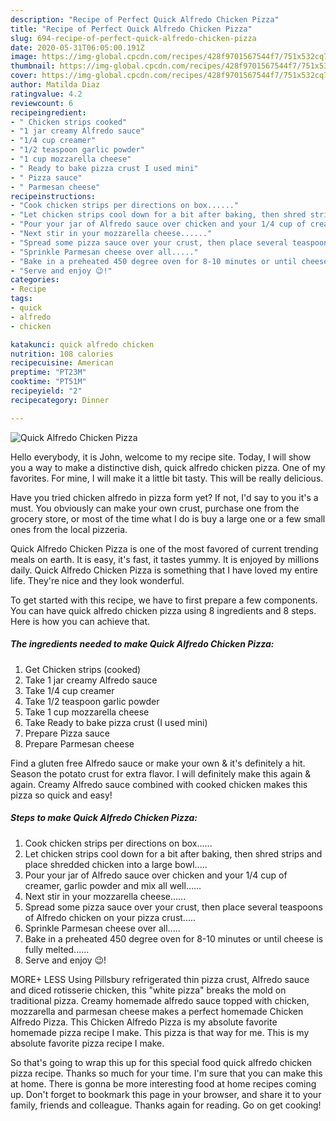 ```yaml
---
description: "Recipe of Perfect Quick Alfredo Chicken Pizza"
title: "Recipe of Perfect Quick Alfredo Chicken Pizza"
slug: 694-recipe-of-perfect-quick-alfredo-chicken-pizza
date: 2020-05-31T06:05:00.191Z
image: https://img-global.cpcdn.com/recipes/428f9701567544f7/751x532cq70/quick-alfredo-chicken-pizza-recipe-main-photo.jpg
thumbnail: https://img-global.cpcdn.com/recipes/428f9701567544f7/751x532cq70/quick-alfredo-chicken-pizza-recipe-main-photo.jpg
cover: https://img-global.cpcdn.com/recipes/428f9701567544f7/751x532cq70/quick-alfredo-chicken-pizza-recipe-main-photo.jpg
author: Matilda Diaz
ratingvalue: 4.2
reviewcount: 6
recipeingredient:
- " Chicken strips cooked"
- "1 jar creamy Alfredo sauce"
- "1/4 cup creamer"
- "1/2 teaspoon garlic powder"
- "1 cup mozzarella cheese"
- " Ready to bake pizza crust I used mini"
- " Pizza sauce"
- " Parmesan cheese"
recipeinstructions:
- "Cook chicken strips per directions on box......"
- "Let chicken strips cool down for a bit after baking, then shred strips and place shredded chicken into a large bowl....."
- "Pour your jar of Alfredo sauce over chicken and your 1/4 cup of creamer, garlic powder and mix all well......"
- "Next stir in your mozzarella cheese......"
- "Spread some pizza sauce over your crust, then place several teaspoons of Alfredo chicken on your pizza crust....."
- "Sprinkle Parmesan cheese over all....."
- "Bake in a preheated 450 degree oven for 8-10 minutes or until cheese is fully melted......"
- "Serve and enjoy 😉!"
categories:
- Recipe
tags:
- quick
- alfredo
- chicken

katakunci: quick alfredo chicken 
nutrition: 108 calories
recipecuisine: American
preptime: "PT23M"
cooktime: "PT51M"
recipeyield: "2"
recipecategory: Dinner

---
```



![Quick Alfredo Chicken Pizza](https://img-global.cpcdn.com/recipes/428f9701567544f7/751x532cq70/quick-alfredo-chicken-pizza-recipe-main-photo.jpg)

Hello everybody, it is John, welcome to my recipe site. Today, I will show you a way to make a distinctive dish, quick alfredo chicken pizza. One of my favorites. For mine, I will make it a little bit tasty. This will be really delicious.

Have you tried chicken alfredo in pizza form yet? If not, I&#39;d say to you it&#39;s a must. You obviously can make your own crust, purchase one from the grocery store, or most of the time what I do is buy a large one or a few small ones from the local pizzeria.

Quick Alfredo Chicken Pizza is one of the most favored of current trending meals on earth. It is easy, it's fast, it tastes yummy. It is enjoyed by millions daily. Quick Alfredo Chicken Pizza is something that I have loved my entire life. They're nice and they look wonderful.


To get started with this recipe, we have to first prepare a few components. You can have quick alfredo chicken pizza using 8 ingredients and 8 steps. Here is how you can achieve that.

<!--inarticleads1-->

##### The ingredients needed to make Quick Alfredo Chicken Pizza:

1. Get  Chicken strips (cooked)
1. Take 1 jar creamy Alfredo sauce
1. Take 1/4 cup creamer
1. Take 1/2 teaspoon garlic powder
1. Take 1 cup mozzarella cheese
1. Take  Ready to bake pizza crust (I used mini)
1. Prepare  Pizza sauce
1. Prepare  Parmesan cheese


Find a gluten free Alfredo sauce or make your own &amp; it&#39;s definitely a hit. Season the potato crust for extra flavor. I will definitely make this again &amp; again. Creamy Alfredo sauce combined with cooked chicken makes this pizza so quick and easy! 

<!--inarticleads2-->

##### Steps to make Quick Alfredo Chicken Pizza:

1. Cook chicken strips per directions on box......
1. Let chicken strips cool down for a bit after baking, then shred strips and place shredded chicken into a large bowl.....
1. Pour your jar of Alfredo sauce over chicken and your 1/4 cup of creamer, garlic powder and mix all well......
1. Next stir in your mozzarella cheese......
1. Spread some pizza sauce over your crust, then place several teaspoons of Alfredo chicken on your pizza crust.....
1. Sprinkle Parmesan cheese over all.....
1. Bake in a preheated 450 degree oven for 8-10 minutes or until cheese is fully melted......
1. Serve and enjoy 😉!


MORE+ LESS Using Pillsbury refrigerated thin pizza crust, Alfredo sauce and diced rotisserie chicken, this &#34;white pizza&#34; breaks the mold on traditional pizza. Creamy homemade alfredo sauce topped with chicken, mozzarella and parmesan cheese makes a perfect homemade Chicken Alfredo Pizza. This Chicken Alfredo Pizza is my absolute favorite homemade pizza recipe I make. This pizza is that way for me. This is my absolute favorite pizza recipe I make. 

So that's going to wrap this up for this special food quick alfredo chicken pizza recipe. Thanks so much for your time. I'm sure that you can make this at home. There is gonna be more interesting food at home recipes coming up. Don't forget to bookmark this page in your browser, and share it to your family, friends and colleague. Thanks again for reading. Go on get cooking!
